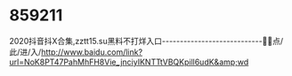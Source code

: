 # 859211
2020抖音抖X合集,zztt15.su黑料不打烊入口----------------------------🧿🧿点/此/进/入/http://www.baidu.com/link?url=NoK8PT47PahMhFH8Vie_jnciyIKNTTtVBQKpill6udK&amp;wd

